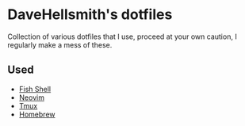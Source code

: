 # DaveHellsmith's dotfiles

Collection of various dotfiles that I use, proceed at your own caution, I regularly make a mess of these.

## Used

* [Fish Shell](https://fishshell.com/)
* [Neovim](https://github.com/neovim/neovim)
* [Tmux](https://github.com/tmux/tmux)
* [Homebrew](https://brew.sh/)

